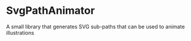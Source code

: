 SvgPathAnimator
===============

A small library that generates SVG sub-paths that can be used to animate illustrations
